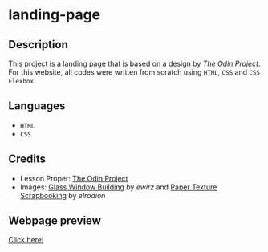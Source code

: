 # landing-page

<h2><strong>Description</strong></h2>

<p>This project is a landing page that is based on a 
<a href="https://cdn.statically.io/gh/TheOdinProject/curriculum/main/foundations/html_css/project/odin-project.png" target="_blank">design</a> by <em>The Odin Project</em>. For this website, all codes were written from scratch using <code>HTML</code>, <code>CSS</code> and <code>CSS Flexbox</code>.</p>

<h2><strong>Languages</strong></h2>
<ul>
    <li><code>HTML</code></li>
    <li><code>CSS</code></li>
</ul>

<h2><strong>Credits</strong></h2>
<ul>
    <li>Lesson Proper: <a href="https://www.theodinproject.com/" target="_blank">The Odin Project</a></li>
    <li>Images: 
    <a href="https://pixabay.com/images/id-7301126/" target="_blank">Glass Window Building</a> by <em>ewirz</em> and <a href="https://pixabay.com/images/id-753508/" target="_blank">Paper Texture Scrapbooking</a> by <em>elrodion</em>
    </li>
</ul>

<h2><strong>Webpage preview</strong></h2>
<a href="https://defyinggravity10.github.io/landing-page/" target="_blank">Click here!</a>